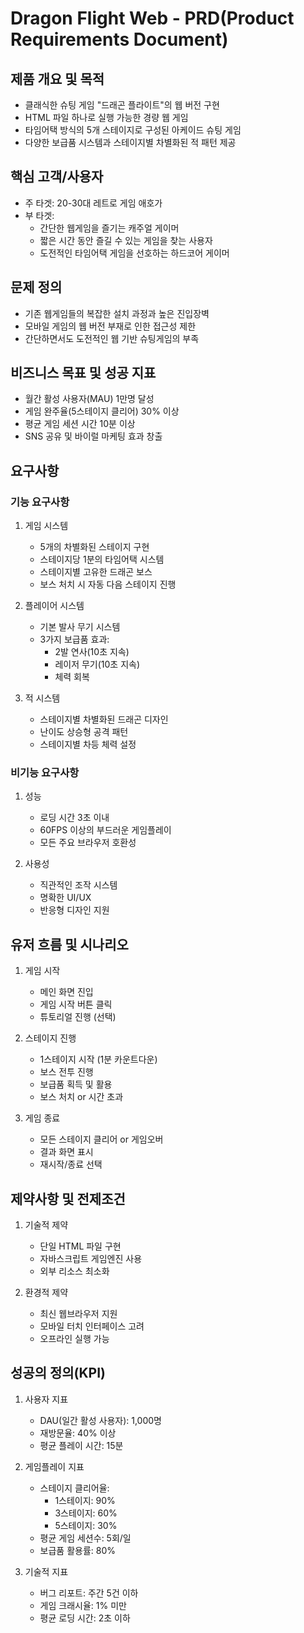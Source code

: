 # Dragon Flight Web - PRD(Product Requirements Document)

## 제품 개요 및 목적
- 클래식한 슈팅 게임 "드래곤 플라이트"의 웹 버전 구현
- HTML 파일 하나로 실행 가능한 경량 웹 게임
- 타임어택 방식의 5개 스테이지로 구성된 아케이드 슈팅 게임
- 다양한 보급품 시스템과 스테이지별 차별화된 적 패턴 제공

## 핵심 고객/사용자
- 주 타겟: 20-30대 레트로 게임 애호가
- 부 타겟: 
  - 간단한 웹게임을 즐기는 캐주얼 게이머
  - 짧은 시간 동안 즐길 수 있는 게임을 찾는 사용자
  - 도전적인 타임어택 게임을 선호하는 하드코어 게이머

## 문제 정의
- 기존 웹게임들의 복잡한 설치 과정과 높은 진입장벽
- 모바일 게임의 웹 버전 부재로 인한 접근성 제한
- 간단하면서도 도전적인 웹 기반 슈팅게임의 부족

## 비즈니스 목표 및 성공 지표
- 월간 활성 사용자(MAU) 1만명 달성
- 게임 완주율(5스테이지 클리어) 30% 이상
- 평균 게임 세션 시간 10분 이상
- SNS 공유 및 바이럴 마케팅 효과 창출

## 요구사항
### 기능 요구사항
1. 게임 시스템
   - 5개의 차별화된 스테이지 구현
   - 스테이지당 1분의 타임어택 시스템
   - 스테이지별 고유한 드래곤 보스
   - 보스 처치 시 자동 다음 스테이지 진행

2. 플레이어 시스템
   - 기본 발사 무기 시스템
   - 3가지 보급품 효과:
     - 2발 연사(10초 지속)
     - 레이저 무기(10초 지속)
     - 체력 회복

3. 적 시스템
   - 스테이지별 차별화된 드래곤 디자인
   - 난이도 상승형 공격 패턴
   - 스테이지별 차등 체력 설정

### 비기능 요구사항
1. 성능
   - 로딩 시간 3초 이내
   - 60FPS 이상의 부드러운 게임플레이
   - 모든 주요 브라우저 호환성

2. 사용성
   - 직관적인 조작 시스템
   - 명확한 UI/UX
   - 반응형 디자인 지원

## 유저 흐름 및 시나리오
1. 게임 시작
   - 메인 화면 진입
   - 게임 시작 버튼 클릭
   - 튜토리얼 진행 (선택)

2. 스테이지 진행
   - 1스테이지 시작 (1분 카운트다운)
   - 보스 전투 진행
   - 보급품 획득 및 활용
   - 보스 처치 or 시간 초과

3. 게임 종료
   - 모든 스테이지 클리어 or 게임오버
   - 결과 화면 표시
   - 재시작/종료 선택

## 제약사항 및 전제조건
1. 기술적 제약
   - 단일 HTML 파일 구현
   - 자바스크립트 게임엔진 사용
   - 외부 리소스 최소화

2. 환경적 제약
   - 최신 웹브라우저 지원
   - 모바일 터치 인터페이스 고려
   - 오프라인 실행 가능

## 성공의 정의(KPI)
1. 사용자 지표
   - DAU(일간 활성 사용자): 1,000명
   - 재방문율: 40% 이상
   - 평균 플레이 시간: 15분

2. 게임플레이 지표
   - 스테이지 클리어율: 
     - 1스테이지: 90%
     - 3스테이지: 60%
     - 5스테이지: 30%
   - 평균 게임 세션수: 5회/일
   - 보급품 활용률: 80%

3. 기술적 지표
   - 버그 리포트: 주간 5건 이하
   - 게임 크래시율: 1% 미만
   - 평균 로딩 시간: 2초 이하 